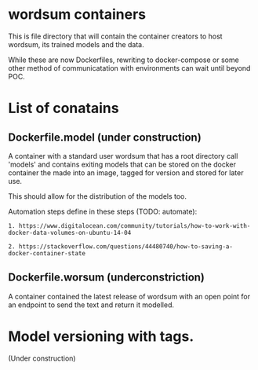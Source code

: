 # wordsum containers

This is file directory that will contain the container 
creators to host wordsum, its trained models and the data.

While these are now Dockerfiles, rewriting to docker-compose or some other
method of communicatation with environments can wait until
beyond POC.

# List of conatains

## Dockerfile.model (under construction) 

A container with a standard user wordsum that has a root directory call 'models' and contains exiting models that can be stored on the docker container the made into an image, tagged for version and stored for later use.

This should allow for the distribution of the models too.

Automation steps define in these steps (TODO: automate):

	1. https://www.digitalocean.com/community/tutorials/how-to-work-with-docker-data-volumes-on-ubuntu-14-04

	2. https://stackoverflow.com/questions/44480740/how-to-saving-a-docker-container-state

## Dockerfile.worsum (underconstriction)
A container contained the latest release of wordsum with an open point for an endpoint to send the text and return it modelled.



# Model versioning with tags.
(Under construction)





